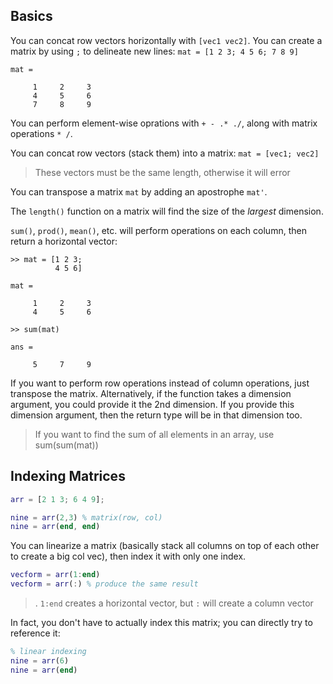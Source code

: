 ## Basics
You can concat row vectors horizontally with `[vec1 vec2]`.
You can create a matrix by using `;` to delineate new lines:
`mat = [1 2 3; 4 5 6; 7 8 9]`
```
mat =

     1     2     3
     4     5     6
     7     8     9
```

You can perform element-wise oprations with `+ - .* ./`, along with matrix operations `* /`.

You can concat row vectors (stack them) into a matrix:
`mat = [vec1; vec2]`
> These vectors must be the same length, otherwise it will error

You can transpose a matrix `mat` by adding an apostrophe `mat'`.

The `length()` function on a matrix will find the size of the *largest* dimension.

`sum()`, `prod()`, `mean()`, etc. will perform operations on each column, then return a horizontal vector:

```
>> mat = [1 2 3;
          4 5 6]

mat =

     1     2     3
     4     5     6

>> sum(mat)

ans =

     5     7     9
```

If you want to perform row operations instead of column operations, just transpose the matrix. Alternatively, if the function takes a dimension argument, you could provide it the 2nd dimension. If you provide this dimension argument, then the return type will be in that dimension too.

> If you want to find the sum of all elements in an array, use sum(sum(mat))

## Indexing Matrices 

```matlab
arr = [2 1 3; 6 4 9];

nine = arr(2,3) % matrix(row, col)
nine = arr(end, end)

```

You can linearize a matrix (basically stack all columns on top of each other to create a big col vec), then index it with only one index.
```matlab
vecform = arr(1:end)
vecform = arr(:) % produce the same result
```

>. `1:end`  creates a horizontal vector, but `:` will create a column vector

In fact, you don't have to actually index this matrix; you can directly try to reference it:
```matlab
% linear indexing
nine = arr(6)
nine = arr(end)
```

